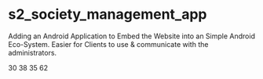 # s2_society_management_app

Adding an Android Application to Embed the Website into an Simple Android Eco-System. Easier for Clients to use & communicate with the administrators.

30
38
35
62
